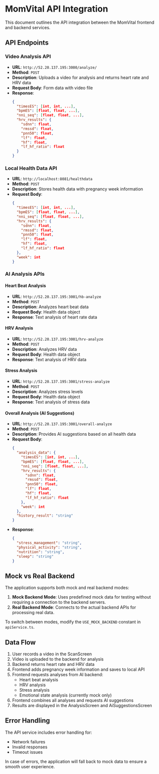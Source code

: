 # MomVital API Integration

This document outlines the API integration between the MomVital frontend and backend services.

## API Endpoints

### Video Analysis API
- **URL**: `http://52.20.137.195:3000/analyze/`
- **Method**: `POST`
- **Description**: Uploads a video for analysis and returns heart rate and HRV data
- **Request Body**: Form data with video file
- **Response**:
  ```json
  {
    "timesES": [int, int, ...],
    "bpmES": [float, float, ...],
    "nni_seq": [float, float, ...],
    "hrv_results": {
      "sdnn": float,
      "rmssd": float,
      "pnn50": float,
      "lf": float,
      "hf": float,
      "lf_hf_ratio": float
    }
  }
  ```

### Local Health Data API
- **URL**: `http://localhost:8081/healthdata`
- **Method**: `POST`
- **Description**: Stores health data with pregnancy week information
- **Request Body**:
  ```json
  {
    "timesES": [int, int, ...],
    "bpmES": [float, float, ...],
    "nni_seq": [float, float, ...],
    "hrv_results": {
      "sdnn": float,
      "rmssd": float,
      "pnn50": float,
      "lf": float,
      "hf": float,
      "lf_hf_ratio": float
    },
    "week": int
  }
  ```

### AI Analysis APIs

#### Heart Beat Analysis
- **URL**: `http://52.20.137.195:3001/hb-analyze`
- **Method**: `POST`
- **Description**: Analyzes heart beat data
- **Request Body**: Health data object
- **Response**: Text analysis of heart rate data

#### HRV Analysis
- **URL**: `http://52.20.137.195:3001/hrv-analyze`
- **Method**: `POST`
- **Description**: Analyzes HRV data
- **Request Body**: Health data object
- **Response**: Text analysis of HRV data

#### Stress Analysis
- **URL**: `http://52.20.137.195:3001/stress-analyze`
- **Method**: `POST`
- **Description**: Analyzes stress levels
- **Request Body**: Health data object
- **Response**: Text analysis of stress data

#### Overall Analysis (AI Suggestions)
- **URL**: `http://52.20.137.195:3001/overall-analyze`
- **Method**: `POST`
- **Description**: Provides AI suggestions based on all health data
- **Request Body**:
  ```json
  {
    "analysis_data": {
      "timesES": [int, int, ...],
      "bpmES": [float, float, ...],
      "nni_seq": [float, float, ...],
      "hrv_results": {
        "sdnn": float,
        "rmssd": float,
        "pnn50": float,
        "lf": float,
        "hf": float,
        "lf_hf_ratio": float
      },
      "week": int
    },
    "history_result": "string"
  }
  ```
- **Response**:
  ```json
  {
    "stress_management": "string",
    "physical_activity": "string",
    "nutrition": "string",
    "sleep": "string"
  }
  ```

## Mock vs Real Backend

The application supports both mock and real backend modes:

1. **Mock Backend Mode**: Uses predefined mock data for testing without requiring a connection to the backend servers.
2. **Real Backend Mode**: Connects to the actual backend APIs for processing real data.

To switch between modes, modify the `USE_MOCK_BACKEND` constant in `apiService.ts`.

## Data Flow

1. User records a video in the ScanScreen
2. Video is uploaded to the backend for analysis
3. Backend returns heart rate and HRV data
4. Frontend adds pregnancy week information and saves to local API
5. Frontend requests analyses from AI backend:
   - Heart beat analysis
   - HRV analysis
   - Stress analysis
   - Emotional state analysis (currently mock only)
6. Frontend combines all analyses and requests AI suggestions
7. Results are displayed in the AnalysisScreen and AiSuggestionsScreen

## Error Handling

The API service includes error handling for:
- Network failures
- Invalid responses
- Timeout issues

In case of errors, the application will fall back to mock data to ensure a smooth user experience. 